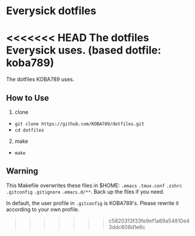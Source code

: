 # Everysick dotfiles

<<<<<<< HEAD
The dotfiles Everysick uses.
(based dotfile: koba789)
=======
The dotfiles KOBA789 uses.

## How to Use

1. clone
 - `git clone https://github.com/KOBA789/dotfiles.git`
 - `cd dotfiles`
2. make
 - `make`

## Warning

This Makefile overwrites these files in $HOME: `.emacs` `.tmux.conf` `.zshrc` `.gitconfig` `.gitignore` `.emacs.d/**`. Back up the files if you need.

In default, the user profile in `.gitconfig` is KOBA789's. Please rewrite it according to your own profile.
>>>>>>> c5820313f33fe9ef1a69a54810e43ddc608d1e6c
